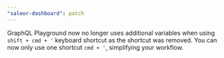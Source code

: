 ```yaml
---
"saleor-dashboard": patch
---
```


GraphQL Playground now no longer uses additional variables when using `shift + cmd + '` keyboard shortcut as the shortcut was removed. You can now only use one shortcut `cmd + '`, simplifying your workflow.
